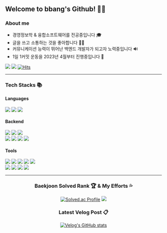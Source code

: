 ## Welcome to bbang's Github! 👋🏻

### About me 
<ul style = "list-style-type:square;">
<li> 경영정보학 & 융합소프트웨어를 전공중입니다 🎓 </li>
<li> 글을 쓰고 소통하는 것을 좋아합니다 ✍🏻 </li>
<li> 커뮤니케이션 능력이 뛰어난 백엔드 개발자가 되고자 노력중입니다 🔊 </li>
<li> 1일 1커밋 운동을 2023년 4월부터 진행중입니다 🌱 </li>
</ul>

<a href="https://velog.io/@hsh111366"><img src="https://img.shields.io/badge/Velog-11B48A?style=flat-square&logo=Vimeo&logoColor=white&link=https://velog.io/@hsh111366"/></a>
<a href="mailto:hchsa77@gmail.com"><img src="https://img.shields.io/badge/Gmail-d14836?style=flat-square&logo=Gmail&logoColor=white&link=hchsa77@gmail.com"/></a>
[![Hits](https://hits.seeyoufarm.com/api/count/incr/badge.svg?url=https://github.com/bbbang105&icon=github.svg&icon_color=%23E7E7E7&title=github&edge_flat=false)](https://hits.seeyoufarm.com)

---
###  Tech Stacks 📚
#### Languages 
<div>
<img src="https://img.shields.io/badge/java-007396?style=for-the-badge&logo=java&logoColor=white"> 
<img src="https://img.shields.io/badge/python-3776AB?style=for-the-badge&logo=python&logoColor=white">
<img src="https://img.shields.io/badge/R-276DC3?style=for-the-badge&logo=R&logoColor=white"> 
</div>

#### Backend
<div>
<img src="https://img.shields.io/badge/springboot-6DB33F?style=for-the-badge&logo=springboot&logoColor=white">
<img src="https://img.shields.io/badge/postman-FF6C37?style=for-the-badge&logo=postman&logoColor=white">
<img src="https://img.shields.io/badge/mysql-4479A1?style=for-the-badge&logo=mysql&logoColor=white">
<br>
<img src="https://img.shields.io/badge/nginx-009639?style=for-the-badge&logo=nginx&logoColor=black">
<img src="https://img.shields.io/badge/flask-000000?style=for-the-badge&logo=flask&logoColor=white">
<img src="https://img.shields.io/badge/Docker-2496ED?style=for-the-badge&logo=Docker&logoColor=white"/>
<img src="https://img.shields.io/badge/jenkins-24939?style=for-the-badge&logo=jenkins&logoColor=white"/>
</div>

#### Tools
<div>
<img src="https://img.shields.io/badge/git-F05032?style=for-the-badge&logo=git&logoColor=white">
<img src="https://img.shields.io/badge/github-181717?style=for-the-badge&logo=github&logoColor=white">
<img src="https://img.shields.io/badge/slack-4A154B?style=for-the-badge&logo=slack&logoColor=white"/>
<img src="https://img.shields.io/badge/Discord-5865F2?style=for-the-badge&logo=Discord&logoColor=white"/>
<img src="https://img.shields.io/badge/notion-000000?style=for-the-badge&logo=notion&logoColor=white"/>
<br>
<img src="https://img.shields.io/badge/Visual%20Studio%20Code-007ACC?style=for-the-badge&logo=VisualStudioCode&logoColor=white" />
<img src="https://img.shields.io/badge/eclipseide-2C2255?style=for-the-badge&logo=eclipseide&logoColor=white" />
<img src="https://img.shields.io/badge/intellijidea-000000?style=for-the-badge&logo=intellijidea&logoColor=white" />
<img src="https://img.shields.io/badge/Rstudio-75AADB?style=for-the-badge&logo=Rstudio&logoColor=white"/>
</div>

---
<div align = center>

### Baekjoon Solved Rank 🏆 & My Efforts 💦
	
[![Solved.ac Profile](http://mazassumnida.wtf/api/v2/generate_badge?boj=hsh111366)](https://solved.ac/hsh111366)
<img src="http://mazandi.herokuapp.com/api?handle=hsh111366&theme=cold"/>

</div>

<div align = center>

### Latest Velog Post 📋

[![Velog's GitHub stats](https://velog-readme-stats.vercel.app/api?name=hsh111366&color=)](https://github.com/hsh111366/velog-readme-stats)
</div>
